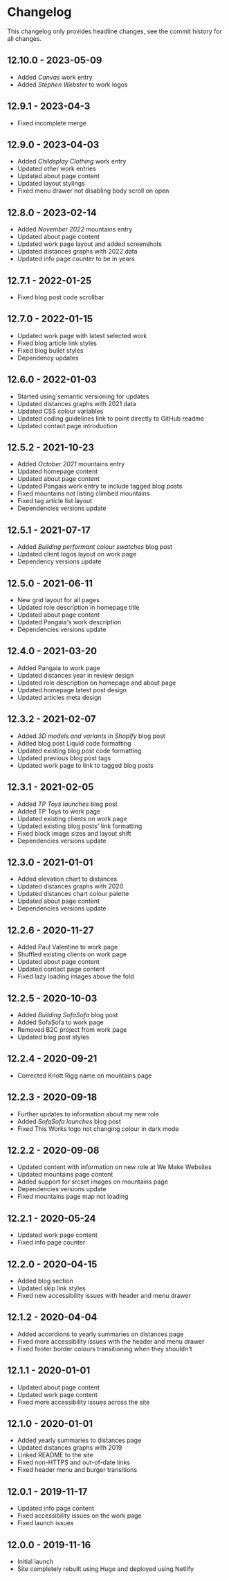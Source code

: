 # Changelog

This changelog only provides headline changes, see the commit history for all changes.

## 12.10.0 - 2023-05-09
* Added _Canvas_ work entry
* Added _Stephen Webster_ to work logos

## 12.9.1 - 2023-04-3
* Fixed incomplete merge

## 12.9.0 - 2023-04-03
* Added _Childsplay Clothing_ work entry
* Updated other work entries
* Updated about page content
* Updated layout stylings
* Fixed menu drawer not disabling body scroll on open

## 12.8.0 - 2023-02-14
* Added _November 2022_ mountains entry
* Updated about page content
* Updated work page layout and added screenshots
* Updated distances graphs with 2022 data
* Updated info page counter to be in years

## 12.7.1 - 2022-01-25
* Fixed blog post code scrollbar

## 12.7.0 - 2022-01-15
* Updated work page with latest selected work
* Fixed blog article link styles
* Fixed blog bullet styles
* Dependency updates

## 12.6.0 - 2022-01-03
* Started using semantic versioning for updates
* Updated distances graphs with 2021 data
* Updated CSS colour variables
* Updated coding guidelines link to point directly to GitHub readme
* Updated contact page introduction

## 12.5.2 - 2021-10-23
* Added _October 2021_ mountains entry
* Updated homepage content
* Updated about page content
* Updated Pangaia work entry to include tagged blog posts
* Fixed mountains not listing climbed mountains
* Fixed tag article list layout
* Dependencies versions update

## 12.5.1 - 2021-07-17
* Added _Building performant colour swatches_ blog post
* Updated client logos layout on work page
* Dependency versions update

## 12.5.0 - 2021-06-11
* New grid layout for all pages
* Updated role description in homepage title
* Updated about page content
* Updated Pangaia's work description
* Dependencies versions update

## 12.4.0 - 2021-03-20
* Added Pangaia to work page
* Updated distances year in review design
* Updated role description on homepage and about page
* Updated homepage latest post design
* Updated articles meta design

## 12.3.2 - 2021-02-07
* Added _3D models and variants in Shopify_ blog post
* Added blog post Liquid code formatting
* Updated existing blog post code formatting
* Updated previous blog post tags
* Updated work page to link to tagged blog posts

## 12.3.1 - 2021-02-05
* Added _TP Toys launches_ blog post
* Added TP Toys to work page
* Updated existing clients on work page
* Updated existing blog posts' link formatting
* Fixed block image sizes and layout shift
* Dependencies versions update

## 12.3.0 - 2021-01-01
* Added elevation chart to distances
* Updated distances graphs with 2020
* Updated distances chart colour palette
* Updated about page content
* Dependencies versions update

## 12.2.6 - 2020-11-27
* Added Paul Valentine to work page
* Shuffled existing clients on work page
* Updated about page content
* Updated contact page content
* Fixed lazy loading images above the fold

## 12.2.5 - 2020-10-03
* Added _Building SofaSofa_ blog post
* Added SofaSofa to work page
* Removed B2C project from work page
* Updated blog post styles

## 12.2.4 - 2020-09-21
* Corrected Knott Rigg name on mountains page

## 12.2.3 - 2020-09-18
* Further updates to information about my new role
* Added _SofaSofa launches_ blog post
* Fixed This Works logo not changing colour in dark mode

## 12.2.2 - 2020-09-08
* Updated content with information on new role at We Make Websites
* Updated mountains page content
* Added support for srcset images on mountains page
* Dependencies versions update
* Fixed mountains page map not loading

## 12.2.1 - 2020-05-24
* Updated work page content
* Fixed info page counter

## 12.2.0 - 2020-04-15
* Added blog section
* Updated skip link styles
* Fixed new accessibility issues with header and menu drawer

## 12.1.2 - 2020-04-04
* Added accordions to yearly summaries on distances page
* Fixed more accessibility issues with the header and menu drawer
* Fixed footer border colours transitioning when they shouldn't

## 12.1.1 - 2020-01-01
* Updated about page content
* Updated work page content
* Fixed more accessibility issues across the site

## 12.1.0 - 2020-01-01
* Added yearly summaries to distances page
* Updated distances graphs with 2019
* Linked README to the site
* Fixed non-HTTPS and out-of-date links
* Fixed header menu and burger transitions

## 12.0.1 - 2019-11-17
* Updated info page content
* Fixed accessibility issues on the work page
* Fixed launch issues

## 12.0.0 - 2019-11-16
* Initial launch
* Site completely rebuilt using Hugo and deployed using Netlify
